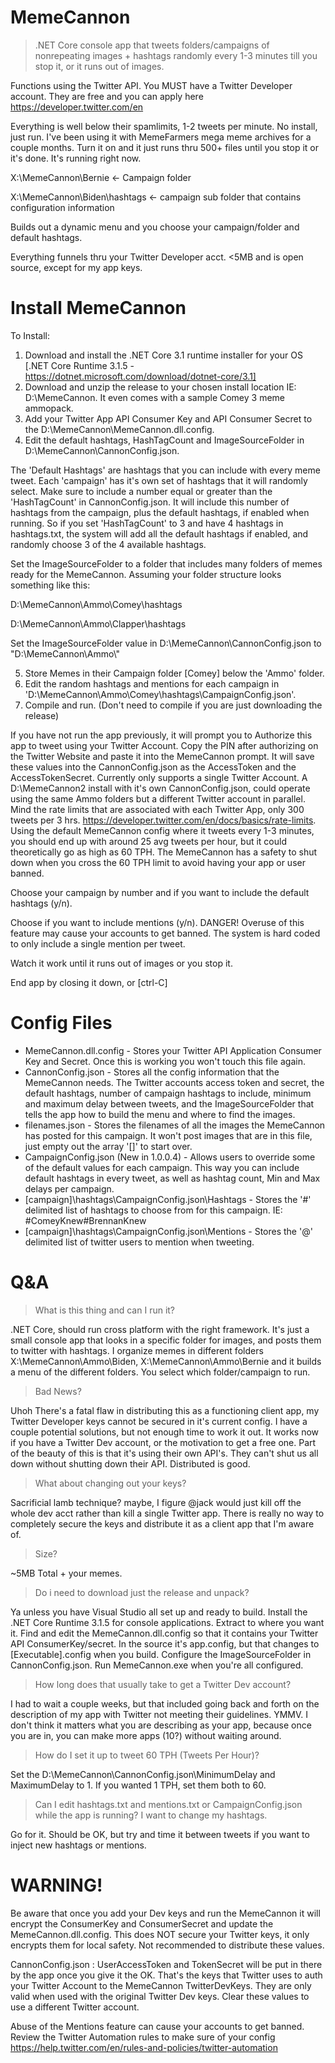 # MemeCannon
>.NET Core console app that tweets folders/campaigns of nonrepeating images + hashtags randomly every 1-3 minutes till you stop it, or it runs out of images.

Functions using the Twitter API. You MUST have a Twitter Developer account. They are free and you can apply here https://developer.twitter.com/en 

Everything is well below their spamlimits, 1-2 tweets per minute. No install, just run. I've been using it with MemeFarmers mega meme archives for a couple months. Turn it on and it just runs thru 500+ files until you stop it or it's done. It's running right now.

X:\MemeCannon\Bernie <- Campaign folder

X:\MemeCannon\Biden\hashtags <- campaign sub folder that contains configuration information

Builds out a dynamic menu and you choose your campaign/folder and default hashtags. 

Everything funnels thru your Twitter Developer acct. <5MB and is open source, except for my app keys.

# Install MemeCannon
To Install:
1) Download and install the .NET Core 3.1 runtime installer for your OS [.NET Core Runtime 3.1.5 - https://dotnet.microsoft.com/download/dotnet-core/3.1]
2) Download and unzip the release to your chosen install location IE: D:\MemeCannon. It even comes with a sample Comey 3 meme ammopack.
3) Add your Twitter App API Consumer Key and API Consumer Secret to the D:\MemeCannon\MemeCannon.dll.config.
4) Edit the default hashtags, HashTagCount and ImageSourceFolder in D:\MemeCannon\CannonConfig.json. 

The 'Default Hashtags' are hashtags that you can include with every meme tweet. Each 'campaign' has it's own set of hashtags that it will randomly select. Make sure to include a number equal or greater than the 'HashTagCount' in CannonConfig.json. It will include this number of hashtags from the campaign, plus the default hashtags, if enabled when running. So if you set 'HashTagCount' to 3 and have 4 hashtags in hashtags.txt, the system will add all the default hashtags if enabled, and randomly choose 3 of the 4 available hashtags. 

Set the ImageSourceFolder to a folder that includes many folders of memes ready for  the MemeCannon. Assuming your folder structure looks  something like this:

D:\MemeCannon\Ammo\Comey\hashtags

D:\MemeCannon\Ammo\Clapper\hashtags

Set the ImageSourceFolder value in D:\MemeCannon\CannonConfig.json to "D:\\MemeCannon\\Ammo\\"

5) Store Memes in their Campaign folder [Comey] below the 'Ammo' folder.
6) Edit the random hashtags and mentions for each campaign in 'D:\MemeCannon\Ammo\Comey\hashtags\CampaignConfig.json'.
7) Compile and run. (Don't need to compile if you are just downloading the release)

If you have not run the app previously, it will prompt you to Authorize this app to tweet using your Twitter Account. Copy the PIN after authorizing on the Twitter Website and paste it into the MemeCannon prompt. It will save these values into the CannonConfig.json as the AccessToken and the AccessTokenSecret. Currently only supports a single Twitter Account. A D:\MemeCannon2 install with it's own CannonConfig.json, could operate using the same Ammo folders but a different Twitter account in parallel. Mind the rate limits that are associated with each Twitter App, only 300 tweets per 3 hrs. https://developer.twitter.com/en/docs/basics/rate-limits. Using the default MemeCannon config where it tweets every 1-3 minutes, you should end up with around 25 avg tweets per hour, but it could theoretically go as high as 60 TPH. The MemeCannon has a safety to shut down when you cross the 60 TPH limit to avoid having your app or user banned.

Choose your campaign by number and if you want to include the default hashtags (y/n).

Choose if you want to include mentions (y/n). DANGER! Overuse of this feature may cause your accounts to get banned. The system is hard coded to only include a single mention per tweet. 

Watch it work until it runs out of images or you stop it. 

End app by closing it down, or [ctrl-C]

# Config Files

* MemeCannon.dll.config - Stores your Twitter API Application Consumer Key and Secret. Once this is working you won't touch this file again.
* CannonConfig.json - Stores all the config information that the MemeCannon needs. The Twitter accounts access token and secret, the default hashtags, number of campaign hashtags to include, minimum and maximum delay between tweets, and the ImageSourceFolder that tells the app how to build the menu and where to find the images.
* filenames.json - Stores the filenames of all the images the MemeCannon has posted for this campaign. It won't post images that are in this file, just empty out the  array '[]' to start over. 
* CampaignConfig.json (New in 1.0.0.4) - Allows users to override some of the default values for each campaign. This way you can include default hashtags in every tweet, as well as hashtag count, Min and Max delays per campaign.
* [campaign]\hashtags\CampaignConfig.json\Hashtags - Stores the '#' delimited list of hashtags to choose from for this campaign. IE: #ComeyKnew#BrennanKnew
* [campaign]\hashtags\CampaignConfig.json\Mentions - Stores the '@' delimited list of twitter users to mention when tweeting.

# Q&A
>What is this thing and can I run it? 

.NET Core, should run cross platform with the right framework. It's just a small console app that looks in a specific folder for images, and posts them to twitter with hashtags. I organize memes in different folders X:\MemeCannon\Ammo\Biden, X:\MemeCannon\Ammo\Bernie and it builds a menu of the different folders. You select which folder/campaign to run. 

>Bad News?

Uhoh There's a fatal flaw in distributing this as a functioning client app, my Twitter Developer keys cannot be secured in it's current config. I have a couple potential solutions, but not enough time to work it out. It works now if you have a Twitter Dev account, or the motivation to get a free one. Part of the beauty of this is that it's using their own API's. They can't shut us all down without shutting down their API. Distributed is good.

>What about changing out your keys?

Sacrificial lamb technique? maybe, I figure @jack would just kill off the whole dev acct rather than kill a single Twitter app. There is really no way to completely secure the keys and distribute it as a client app that I'm aware of. 

>Size?

~5MB Total + your memes.

>Do i need to download just the release and unpack?

Ya unless you have Visual Studio all set up and ready to build. Install the .NET Core Runtime 3.1.5 for console applications. Extract to where you want it. Find and edit the MemeCannon.dll.config so that it contains your Twitter API ConsumerKey/secret. In the source it's app.config, but that changes to [Executable].config when you build. Configure the ImageSourceFolder in CannonConfig.json. Run MemeCannon.exe when you're all configured.

>How long does that usually take to get a Twitter Dev account?

I had to wait a couple weeks, but that included going back and forth on the description of my app with Twitter not meeting their guidelines. YMMV. I don't think it matters what you are describing as your app, because once you are in, you can make more apps (10?) without waiting around.

>How do I set it up to tweet 60 TPH (Tweets Per Hour)?

Set the D:\MemeCannon\CannonConfig.json\MinimumDelay and MaximumDelay to 1. If you wanted 1 TPH, set them both to 60.

>Can I edit hashtags.txt and mentions.txt or CampaignConfig.json while the app is running? I want to change my hashtags. 

Go for it. Should be OK, but try and time it between tweets if you want to inject new hashtags or mentions.

# WARNING!
Be aware that once you add your Dev keys and run the MemeCannon it will encrypt the ConsumerKey and ConsumerSecret and update the MemeCannon.dll.config. This does NOT secure your Twitter keys, it only encrypts them for local safety. Not recommended to distribute these values.

CannonConfig.json : UserAccessToken and TokenSecret will be put in there by the app once you give it the OK. That's the keys that Twitter uses to auth your Twitter Account to the MemeCannon TwitterDevKeys. They are only valid when used with the original Twitter Dev keys. Clear these values to use a different Twitter account.

Abuse of the Mentions feature can cause your accounts to get banned. Review the Twitter Automation rules to make sure of your config
https://help.twitter.com/en/rules-and-policies/twitter-automation
